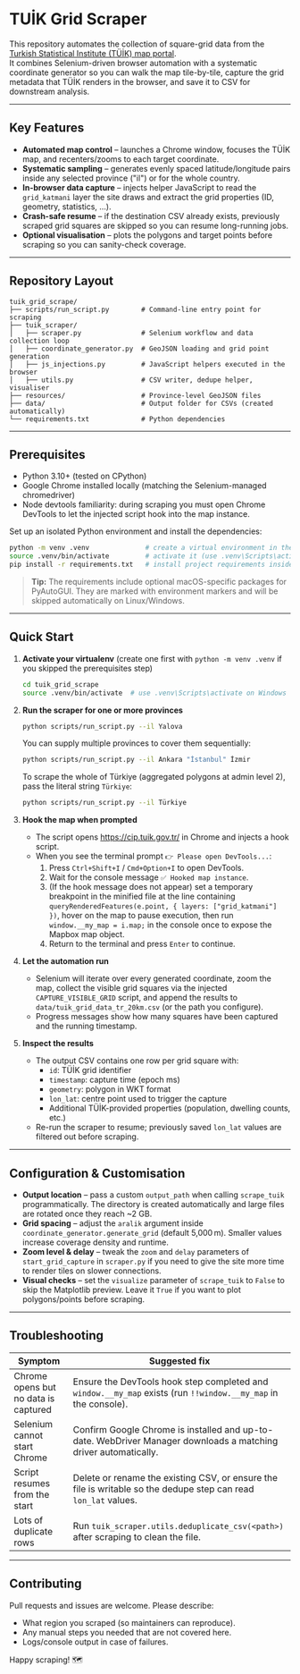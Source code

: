 # TUİK Grid Scraper

This repository automates the collection of square-grid data from the [Turkish Statistical Institute (TÜİK) map portal](https://cip.tuik.gov.tr/).  
It combines Selenium-driven browser automation with a systematic coordinate generator so you can walk the map tile-by-tile, capture the grid metadata that TÜİK renders in the browser, and save it to CSV for downstream analysis.

---

## Key Features

- **Automated map control** – launches a Chrome window, focuses the TÜİK map, and recenters/zooms to each target coordinate.
- **Systematic sampling** – generates evenly spaced latitude/longitude pairs inside any selected province ("il") or for the whole country.
- **In-browser data capture** – injects helper JavaScript to read the `grid_katmani` layer the site draws and extract the grid properties (ID, geometry, statistics, …).
- **Crash-safe resume** – if the destination CSV already exists, previously scraped grid squares are skipped so you can resume long-running jobs.
- **Optional visualisation** – plots the polygons and target points before scraping so you can sanity-check coverage.

---

## Repository Layout

```
tuik_grid_scrape/
├── scripts/run_script.py        # Command-line entry point for scraping
├── tuik_scraper/
│   ├── scraper.py               # Selenium workflow and data collection loop
│   ├── coordinate_generator.py  # GeoJSON loading and grid point generation
│   ├── js_injections.py         # JavaScript helpers executed in the browser
│   ├── utils.py                 # CSV writer, dedupe helper, visualiser
├── resources/                   # Province-level GeoJSON files
├── data/                        # Output folder for CSVs (created automatically)
└── requirements.txt             # Python dependencies
```

---

## Prerequisites

- Python 3.10+ (tested on CPython)
- Google Chrome installed locally (matching the Selenium-managed chromedriver)
- Node devtools familiarity: during scraping you must open Chrome DevTools to let the injected script hook into the map instance.

Set up an isolated Python environment and install the dependencies:

```bash
python -m venv .venv              # create a virtual environment in the project directory
source .venv/bin/activate         # activate it (use .venv\Scripts\activate on Windows)
pip install -r requirements.txt   # install project requirements inside the venv
```

> **Tip:** The requirements include optional macOS-specific packages for PyAutoGUI. They are marked with environment markers and will be skipped automatically on Linux/Windows.

---

## Quick Start

1. **Activate your virtualenv** (create one first with `python -m venv .venv` if you skipped the prerequisites step)
   ```bash
   cd tuik_grid_scrape
   source .venv/bin/activate  # use .venv\Scripts\activate on Windows
   ```

2. **Run the scraper for one or more provinces**
   ```bash
   python scripts/run_script.py --il Yalova
   ```
   You can supply multiple provinces to cover them sequentially:
   ```bash
   python scripts/run_script.py --il Ankara "İstanbul" İzmir
   ```
   To scrape the whole of Türkiye (aggregated polygons at admin level 2), pass the literal string `Türkiye`:
   ```bash
   python scripts/run_script.py --il Türkiye
   ```

3. **Hook the map when prompted**
   - The script opens https://cip.tuik.gov.tr/ in Chrome and injects a hook script.
   - When you see the terminal prompt `👉 Please open DevTools...`:
     1. Press `Ctrl+Shift+I` / `Cmd+Option+I` to open DevTools.
     2. Wait for the console message `✅ Hooked map instance`.
     3. (If the hook message does not appear) set a temporary breakpoint in the minified file at the line containing `queryRenderedFeatures(e.point, { layers: ["grid_katmani"] })`, hover on the map to pause execution, then run `window.__my_map = i.map;` in the console once to expose the Mapbox map object.
     4. Return to the terminal and press `Enter` to continue.

4. **Let the automation run**
   - Selenium will iterate over every generated coordinate, zoom the map, collect the visible grid squares via the injected `CAPTURE_VISIBLE_GRID` script, and append the results to `data/tuik_grid_data_tr_20km.csv` (or the path you configure).
   - Progress messages show how many squares have been captured and the running timestamp.

5. **Inspect the results**
   - The output CSV contains one row per grid square with:
     - `id`: TÜİK grid identifier
     - `timestamp`: capture time (epoch ms)
     - `geometry`: polygon in WKT format
     - `lon_lat`: centre point used to trigger the capture
     - Additional TÜİK-provided properties (population, dwelling counts, etc.)
   - Re-run the scraper to resume; previously saved `lon_lat` values are filtered out before scraping.

---

## Configuration & Customisation

- **Output location** – pass a custom `output_path` when calling `scrape_tuik` programmatically. The directory is created automatically and large files are rotated once they reach ~2 GB.
- **Grid spacing** – adjust the `aralik` argument inside `coordinate_generator.generate_grid` (default 5,000 m). Smaller values increase coverage density and runtime.
- **Zoom level & delay** – tweak the `zoom` and `delay` parameters of `start_grid_capture` in `scraper.py` if you need to give the site more time to render tiles on slower connections.
- **Visual checks** – set the `visualize` parameter of `scrape_tuik` to `False` to skip the Matplotlib preview. Leave it `True` if you want to plot polygons/points before scraping.

---

## Troubleshooting

| Symptom | Suggested fix |
| --- | --- |
| Chrome opens but no data is captured | Ensure the DevTools hook step completed and `window.__my_map` exists (run `!!window.__my_map` in the console). |
| Selenium cannot start Chrome | Confirm Google Chrome is installed and up-to-date. WebDriver Manager downloads a matching driver automatically. |
| Script resumes from the start | Delete or rename the existing CSV, or ensure the file is writable so the dedupe step can read `lon_lat` values. |
| Lots of duplicate rows | Run `tuik_scraper.utils.deduplicate_csv(<path>)` after scraping to clean the file. |

---

## Contributing

Pull requests and issues are welcome. Please describe:
- What region you scraped (so maintainers can reproduce).
- Any manual steps you needed that are not covered here.
- Logs/console output in case of failures.

Happy scraping! 🗺️
